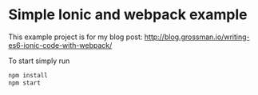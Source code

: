 Simple Ionic and webpack example
=====================

This example project is for my blog post:
http://blog.grossman.io/writing-es6-ionic-code-with-webpack/

To start simply run

```bash
npm install
npm start
```

